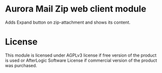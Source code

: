 # Aurora Mail Zip web client module
Adds Expand button on zip-attachment and shows its content.

# License
This module is licensed under AGPLv3 license if free version of the product is used or AfterLogic Software License if commercial version of the product was purchased.